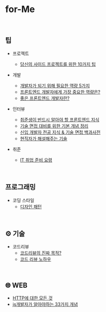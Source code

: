 # for-Me

<br />

## 팁

- 프로젝트
  - [당신의 사이드 프로젝트를 위한 10가지 팁](https://velog.io/@chris/10-tips-for-starting-and-creating-side-projects) 

- 개발
  - [개발자가 되기 위해 필요한 역량 5가지](https://velog.io/@academey/%EA%B0%9C%EB%B0%9C%EC%9E%90%EB%A1%9C-%EC%B7%A8%EC%97%85%ED%95%98%EA%B8%B0-%EC%9C%84%ED%95%B4-%ED%95%84%EC%9A%94%ED%95%9C-%EC%97%AD%EB%9F%89-5%EA%B0%80%EC%A7%80)
  - [프론트엔드 개발자에게 가장 중요한 역량은?](https://blog.toss.im/article/toss-frontend-chapter)
  - [좋은 프론트엔드 개발자란?](https://velog.io/@peration/%EC%A2%8B%EC%9D%80-%ED%94%84%EB%A1%A0%ED%8A%B8-%EC%97%94%EB%93%9C-%EA%B0%9C%EB%B0%9C%EC%9E%90%EB%9E%80)

- 인터뷰
  - [취준생이 반드시 알아야 할 프론트엔드 지식](https://github.com/baeharam/Must-Know-About-Frontend)
  - [기술 면접 대비를 위한 기본 개념 정리](https://github.com/WeareSoft/tech-interview)
  - [신입 개발자 전공 지식 & 기술 면접 백과사전](https://github.com/gyoogle/tech-interview-for-developer)
  - [현직자가 해설해주는 기술 ](https://github.com/brave-people/brave-tech-interview)

- 취준
  - [IT 취업 준비 요령](https://garden1500.tistory.com/m/4)

<br />

## 프로그래밍

- 코딩 스타일
  - [디자인 패턴](https://namu.wiki/w/%EC%BD%94%EB%94%A9%20%EC%8A%A4%ED%83%80%EC%9D%BC)

<br />

## ⚙ 기술

- 코드리뷰
  - [코드리뷰의 진짜 목적?](https://blog.logi-spot.com/%EC%BD%94%EB%93%9C%EB%A6%AC%EB%B7%B0%EC%9D%98-%EC%A7%84%EC%A7%9C-%EB%AA%A9%EC%A0%81%EC%9D%80-%EB%94%B0%EB%A1%9C%EC%9E%88%EB%8B%A4/) 
  - [코드 리뷰 노하우](https://github.com/MEAJIN/for-Me/blob/main/%EA%B8%B0%EB%A1%9D/%EC%BD%94%EB%93%9C%20%EB%A6%AC%EB%B7%B0%20%EB%85%B8%ED%95%98%EC%9A%B0.md)
<br />

## 🌐 WEB

- [HTTP에 대한 모든 것](https://github.com/bookcrush/httpPerfectGuide)
- [js개발자가 알아야하는 33가지 개념](https://github.com/yjs03057/33-js-concepts)
